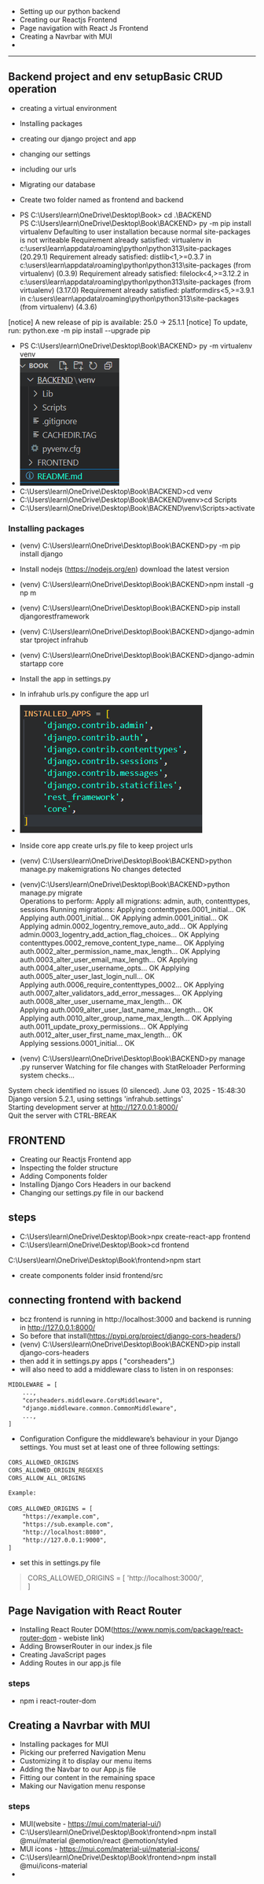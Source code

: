 - Setting up our python backend
- Creating our Reactjs Frontend
- Page navigation with React Js Frontend
- Creating a Navrbar with MUI
- 

-------------
## Backend project and env setupBasic CRUD operation
- creating a virtual environment
- Installing packages
- creating our django project and app
- changing our settings
- including our urls
- Migrating our database


- Create two folder named as frontend and backend
- PS C:\Users\learn\OneDrive\Desktop\Book> cd .\BACKEND\
PS C:\Users\learn\OneDrive\Desktop\Book\BACKEND> py -m pip install virtualenv
Defaulting to user installation because normal site-packages is not writeable
Requirement already satisfied: virtualenv in c:\users\learn\appdata\roaming\python\python313\site-packages (20.29.1)
Requirement already satisfied: distlib<1,>=0.3.7 in c:\users\learn\appdata\roaming\python\python313\site-packages (from virtualenv) (0.3.9)
Requirement already satisfied: filelock<4,>=3.12.2 in c:\users\learn\appdata\roaming\python\python313\site-packages (from virtualenv) (3.17.0)
Requirement already satisfied: platformdirs<5,>=3.9.1 in c:\users\learn\appdata\roaming\python\python313\site-packages (from virtualenv) (4.3.6)

[notice] A new release of pip is available: 25.0 -> 25.1.1
[notice] To update, run: python.exe -m pip install --upgrade pip
- PS C:\Users\learn\OneDrive\Desktop\Book\BACKEND> py -m virtualenv venv       
- ![alt text](image.png)
- C:\Users\learn\OneDrive\Desktop\Book\BACKEND>cd venv
- C:\Users\learn\OneDrive\Desktop\Book\BACKEND\venv>cd Scripts
- C:\Users\learn\OneDrive\Desktop\Book\BACKEND\venv\Scripts>activate
### Installing packages
- (venv) C:\Users\learn\OneDrive\Desktop\Book\BACKEND>py -m pip install django
- Install nodejs (https://nodejs.org/en) download the latest version
- (venv) C:\Users\learn\OneDrive\Desktop\Book\BACKEND>npm install -g np
m
- (venv) C:\Users\learn\OneDrive\Desktop\Book\BACKEND>pip install djangorestframework
- (venv) C:\Users\learn\OneDrive\Desktop\Book\BACKEND>django-admin star
tproject infrahub
- (venv) C:\Users\learn\OneDrive\Desktop\Book\BACKEND>django-admin startapp core
- Install the app in settings.py 
- In infrahub urls.py configure the app url
- ![alt text](image-1.png)
- Inside core app create urls.py file to keep project urls
- (venv) C:\Users\learn\OneDrive\Desktop\Book\BACKEND>python manage.py makemigrations
No changes detected

- (venv)C:\Users\learn\OneDrive\Desktop\Book\BACKEND>python manage.py migrate       
Operations to perform:
  Apply all migrations: admin, auth, contenttypes, sessions
Running migrations:
  Applying contenttypes.0001_initial... OK
  Applying auth.0001_initial... OK
  Applying admin.0001_initial... OK
  Applying admin.0002_logentry_remove_auto_add... OK
  Applying admin.0003_logentry_add_action_flag_choices... OK
  Applying contenttypes.0002_remove_content_type_name... OK
  Applying auth.0002_alter_permission_name_max_length... OK
  Applying auth.0003_alter_user_email_max_length... OK
  Applying auth.0004_alter_user_username_opts... OK
  Applying auth.0005_alter_user_last_login_null... OK        
  Applying auth.0006_require_contenttypes_0002... OK
  Applying auth.0007_alter_validators_add_error_messages... OK
  Applying auth.0008_alter_user_username_max_length... OK    
  Applying auth.0009_alter_user_last_name_max_length... OK   
  Applying auth.0010_alter_group_name_max_length... OK
  Applying auth.0011_update_proxy_permissions... OK
  Applying auth.0012_alter_user_first_name_max_length... OK  
  Applying sessions.0001_initial... OK

- (venv) C:\Users\learn\OneDrive\Desktop\Book\BACKEND>py manage
.py runserver
Watching for file changes with StatReloader
Performing system checks...

System check identified no issues (0 silenced).
June 03, 2025 - 15:48:30
Django version 5.2.1, using settings 'infrahub.settings'     
Starting development server at http://127.0.0.1:8000/        
Quit the server with CTRL-BREAK


## FRONTEND
- Creating our Reactjs Frontend app
- Inspecting the folder structure
- Adding Components folder
- Installing Django Cors Headers in our backend
- Changing our settings.py file in our backend

## steps
- C:\Users\learn\OneDrive\Desktop\Book>npx create-react-app frontend
- C:\Users\learn\OneDrive\Desktop\Book>cd frontend

C:\Users\learn\OneDrive\Desktop\Book\frontend>npm start
- create components folder insid frontend/src


## connecting frontend with backend 
- bcz frontend  is running in http://localhost:3000 and backend is running in http://127.0.0.1:8000/       
- So before that  install(https://pypi.org/project/django-cors-headers/)
- (venv) C:\Users\learn\OneDrive\Desktop\Book\BACKEND>pip install django-cors-headers
- then add it in settings.py apps ( "corsheaders",)
- will also need to add a middleware class to listen in on responses:
```
MIDDLEWARE = [
    ...,
    "corsheaders.middleware.CorsMiddleware",
    "django.middleware.common.CommonMiddleware",
    ...,
]
```
- Configuration
Configure the middleware’s behaviour in your Django settings. You must set at least one of three following settings:
```
CORS_ALLOWED_ORIGINS
CORS_ALLOWED_ORIGIN_REGEXES
CORS_ALLOW_ALL_ORIGINS
```
```
Example:

CORS_ALLOWED_ORIGINS = [
    "https://example.com",
    "https://sub.example.com",
    "http://localhost:8080",
    "http://127.0.0.1:9000",
]
```
- set this in settings.py file
> CORS_ALLOWED_ORIGINS = [
    'http://localhost:3000/',  
]


## Page Navigation with React Router
- Installing React Router DOM(https://www.npmjs.com/package/react-router-dom - webiste link)
- Adding BrowserRouter in our index.js file
- Creating JavaScript pages
- Adding Routes in our app.js file

### steps
- npm i react-router-dom

##  Creating a Navrbar with MUI
- Installing packages for MUI
- Picking our preferred Navigation Menu
- Customizing it to display our menu items
- Adding the Navbar to our App.js file
- Fitting our content in the remaining space
- Making our Navigation menu response
### steps
- MUI(website - https://mui.com/material-ui/)
- C:\Users\learn\OneDrive\Desktop\Book\frontend>npm install @mui/material @emotion/react @emotion/styled
- MUI icons - https://mui.com/material-ui/material-icons/
- C:\Users\learn\OneDrive\Desktop\Book\frontend>npm install @mui/icons-material 
- 